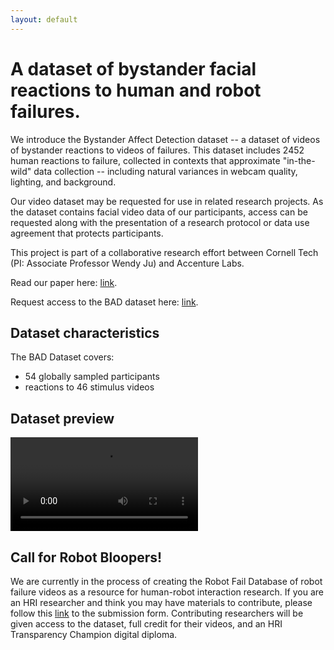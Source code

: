 ```yaml
---
layout: default
---
```

# A dataset of bystander facial reactions to human and robot failures.

We introduce the Bystander Affect Detection dataset -- a dataset of videos of bystander reactions to videos of failures. This dataset includes 2452 human reactions to failure, collected in contexts that approximate "in-the-wild" data collection -- including natural variances in webcam quality, lighting, and background.

Our video dataset may be requested for use in related research projects. As the dataset contains facial video data of our participants, access can be requested along with the presentation of a research protocol or data use agreement that protects participants.  

This project is part of a collaborative research effort between Cornell Tech (PI: Associate Professor Wendy Ju) and Accenture Labs.

Read our paper here: [link](https://arxiv.org/abs/2303.04835).

Request access to the BAD dataset here: [link](https://forms.gle/2h7ZZmeh6vv9w4kb6).

## Dataset characteristics 

The BAD Dataset covers:
* 54 globally sampled participants 
* reactions to 46 stimulus videos 

## Dataset preview

<video src="https://bad-dataset.tech.cornell.edu/assets/video/merge3.mp4" controls="controls" style="max-width: 730px;">
</video>

## Call for Robot Bloopers!

We are currently in the process of creating the Robot Fail Database of robot failure videos as a resource for human-robot interaction research. If you are an HRI researcher and think you may have materials to contribute, please follow this [link](https://forms.gle/iEP3FXBLiTYyiso39) to the submission form. Contributing researchers will be given access to the dataset, full credit for their videos, and an HRI Transparency Champion digital diploma.

